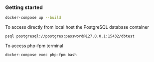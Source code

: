 ### Getting started

```bash
docker-compose up --build
```

To access directly from local host the PostgreSQL database container

```bash
psql postgresql://postgres:password@127.0.0.1:15432/dbtest
```

To access php-fpm terminal
```
docker-compose exec php-fpm bash
```
